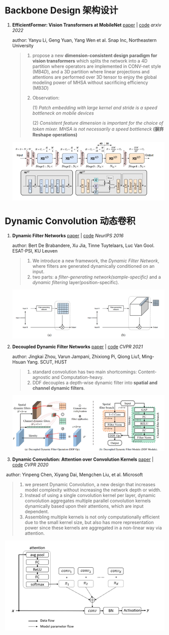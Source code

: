 # Backbone Design 架构设计

1. **EfficientFormer: Vision Transformers at MobileNet** [paper](https://arxiv.org/abs/2206.01191) | [code](https://github.com/snap-research/efficientformer)  *arxiv 2022*

   author: Yanyu Li, Geng Yuan, Yang Wen et al. Snap Inc, Northeastern University

   > 1. propose a new **dimension-consistent design paradigm for vision transformers** which splits the network into a 4D partition where operators are implemented in CONV-net style (MB4*D*), and a 3D partition where linear projections and attentions are performed over 3D tensor to enjoy the global modeling power of MHSA without sacrificing efficiency (MB3*D*)
   >
   > 2. Observation:
   >
   >    (1) *Patch embedding with large kernel and stride is a speed bottleneck on mobile devices*
   >
   >    (2) *Consistent feature dimension is important for the choice of token mixer. MHSA is not necessarily a speed bottleneck* **(摒弃Reshape operations)**

   ![image-20220605202855056](../screenshot/EfficientFormer.png)
   
   

# **Dynamic Convolution** 动态卷积

1. **Dynamic Filter Networks** [paper](https://arxiv.org/abs/1605.09673) | [code](https://github.com/dbbert/dfn)  *NeurIPS 2016*

   author: Bert De Brabandere, Xu Jia, Tinne Tuytelaars, Luc Van Gool. ESAT-PSI, KU Leuven

   > 1. We introduce a new framework, the *Dynamic Filter Network*, where filters are generated dynamically conditioned on an input.
   > 2. two parts: a *filter-generating network(sample-specific)* and a *dynamic filtering* layer(position-specific). 

   ![image-20220930202855056](../screenshot/DFN.png)

2. **Decoupled Dynamic Filter Networks** [paper](https://openaccess.thecvf.com/content/CVPR2021/papers/Zhou_Decoupled_Dynamic_Filter_Networks_CVPR_2021_paper.pdf) | [code](https://github.com/theFoxofSky/ddfnet)  *CVPR 2021*

   author: Jingkai Zhou, Varun Jampani, Zhixiong Pi, Qiong Liu1, Ming-Hsuan Yang. SCUT, HUST

   > 1. standard convolution has two main shortcomings: Content-agnostic and Computation-heavy.
   > 2. DDF decouples a depth-wise dynamic filter into **spatial and channel dynamic filters**.

   ![image-20220930202855056](../screenshot/DDF.png)

3. **Dynamic Convolution: Attention over Convolution Kernels** [paper](https://arxiv.org/abs/1912.03458) | [code](https://github.com/kaijieshi7/Dynamic-convolution-Pytorch)  *CVPR 2020*

​       author: Yinpeng Chen, Xiyang Dai, Mengchen Liu, et al.  Microsoft

> 1. we present Dynamic Convolution, a new design that increases model complexity without increasing the network depth or width. 
> 2. Instead of using a single convolution kernel per layer, dynamic convolution aggregates multiple parallel convolution kernels dynamically based upon their attentions, which are input dependent. 
> 3. Assembling multiple kernels is not only computationally efficient due to the small kernel size, but also has more representation power since these kernels are aggregated in a non-linear way via attention.

![image-20220930202855056](../screenshot/DCL.png)